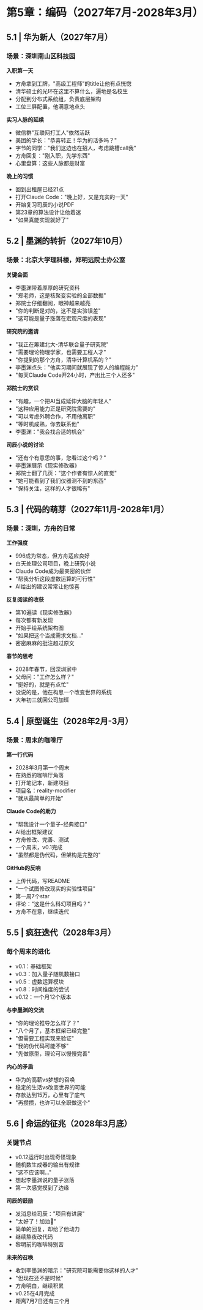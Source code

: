 # 第5章：编码（2027年7月-2028年3月）

## 5.1 | 华为新人（2027年7月）

### 场景：深圳南山区科技园

**入职第一天**

- 方舟拿到工牌，"高级工程师"的title让他有点恍惚
- 清华硕士的光环在这里不算什么，遍地是名校生
- 分配到分布式系统组，负责底层架构
- 工位三屏配置，他满意地点头

**实习人脉的延续**

- 微信群"互联网打工人"依然活跃
- 美团的学长："恭喜转正！华为的活多吗？"
- 字节的同学："我们这边也在招人，考虑跳槽call我"
- 方舟回复："刚入职，先学东西"
- 心里盘算：这些人脉都是财富

**晚上的习惯**

- 回到出租屋已经21点
- 打开Claude Code："晚上好，又是充实的一天"
- 开始复习司辰的小说PDF
- 第23章的算法设计让他着迷
- "如果真能实现就好了"

## 5.2 | 墨渊的转折（2027年10月）

### 场景：北京大学理科楼，郑明远院士办公室

**关键会面**

- 李墨渊带着厚厚的研究资料
- "郑老师，这是核聚变实验的全部数据"
- 郑院士仔细翻阅，眼神越来越亮
- "你的判断是对的，这不是实验误差"
- "这可能是量子涨落在宏观尺度的表现"

**研究院的邀请**

- "我正在筹建北大-清华联合量子研究院"
- "需要理论物理学家，也需要工程人才"
- "你提到的那个方舟，清华计算机系的？"
- 李墨渊点头："他实习期间就展现了惊人的编程能力"
- "每天Claude Code开24小时，产出比三个人还多"

**郑院士的赏识**

- "有趣，一个把AI当成延伸大脑的年轻人"
- "这种应用能力正是研究院需要的"
- "可以考虑外聘合作，不用他离职"
- "等时机成熟，你去联系他"
- 李墨渊："我会找合适的机会"

**司辰小说的讨论**

- "还有个有意思的事，您看过这个吗？"
- 李墨渊展示《现实修改器》
- 郑院士翻了几页："这个作者有惊人的直觉"
- "她可能看到了我们仪器测不到的东西"
- "保持关注，这样的人才很稀有"

## 5.3 | 代码的萌芽（2027年11月-2028年1月）

### 场景：深圳，方舟的日常

**工作强度**

- 996成为常态，但方舟适应良好
- 白天处理公司项目，晚上研究小说
- Claude Code成为最亲密的伙伴
- "帮我分析这段虚数运算的可行性"
- AI给出的建议常常让他惊喜

**反复阅读的收获**

- 第10遍读《现实修改器》
- 每次都有新发现
- 开始手绘系统架构图
- "如果把这个当成需求文档..."
- 密密麻麻的批注超过原文

**春节的思考**

- 2028年春节，回深圳家中
- 父母问："工作怎么样？"
- "挺好的，就是有点忙"
- 没说的是，他在构思一个改变世界的系统
- 大年初三就回公司加班

## 5.4 | 原型诞生（2028年2月-3月）

### 场景：周末的咖啡厅

**第一行代码**

- 2028年3月第一个周末
- 在熟悉的咖啡厅角落
- 打开笔记本，新建项目
- 项目名：reality-modifier
- "就从最简单的开始"

**Claude Code的助力**

- "帮我设计一个量子-经典接口"
- AI给出框架建议
- 方舟修改、完善、测试
- 一个周末，v0.1完成
- "虽然都是伪代码，但架构是完整的"

**GitHub的反响**

- 上传代码，写README
- "一个试图修改现实的实验性项目"
- 第一周7个star
- 评论："这是什么科幻项目吗？"
- 方舟不在意，继续迭代

## 5.5 | 疯狂迭代（2028年3月）

### 每个周末的进化

- v0.1：基础框架
- v0.3：加入量子随机数接口
- v0.5：虚数运算模块
- v0.8：时间维度的尝试
- v0.12：一个月12个版本

**与李墨渊的交流**

- "你的理论推导怎么样了？"
- "八个月了，基本框架已经完整"
- "但需要工程实现来验证"
- "我的伪代码可能不够"
- "先做原型，理论可以慢慢完善"

**内心的矛盾**

- 华为的高薪vs梦想的召唤
- 稳定的生活vs改变世界的可能
- 存款达到15万，心里有了底气
- "再攒攒，也许可以全职做这个"

## 5.6 | 命运的征兆（2028年3月底）

### 关键节点

- v0.12运行时出现奇怪现象
- 随机数生成器的输出有规律
- "这不应该啊..."
- 想起李墨渊说的量子涨落
- 第一次感觉摸到了边缘

**司辰的鼓励**

- 发消息给司辰："项目有进展"
- "太好了！加油💪"
- 简单的回复，却给了他动力
- 继续熬夜改代码
- 黎明前的咖啡特别苦

**未来的召唤**

- 收到李墨渊的暗示："研究院可能需要你这样的人才"
- "但现在还不是时候"
- 方舟明白，继续积累
- v0.25在4月完成
- 距离7月7日还有三个月